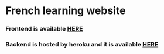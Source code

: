 # French learning website

### Frontend is available [HERE](https://frenchie-6b026.firebaseapp.com "Frenchie")

### Backend is hosted by heroku and it is available [HERE](https://frenchie-nestjs.herokuapp.com/api "Server")
